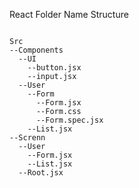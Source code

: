 React Folder Name Structure

```

Src
--Components
  --UI
    --button.jsx
    --input.jsx
  --User
    --Form
      --Form.jsx
      --Form.css
      --Form.spec.jsx
    --List.jsx
--Screnn
  --User
    --Form.jsx
    --List.jsx
  --Root.jsx
 
 
 ```
    


